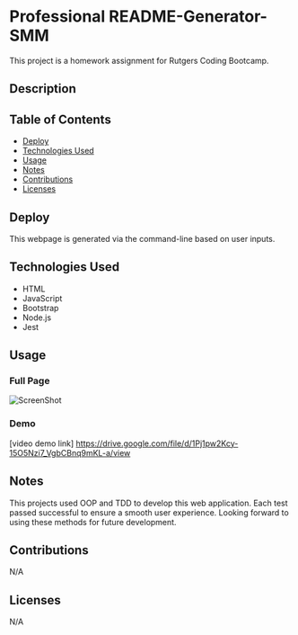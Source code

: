 # Professional README-Generator-SMM

This project is a homework assignment for Rutgers Coding Bootcamp.

## Description


## Table of Contents 

* [Deploy](#deploy)
* [Technologies Used](#technologies-used)
* [Usage](#usage)
* [Notes](#notes)
* [Contributions](#contributions)
* [Licenses](#licenses)

## Deploy

This webpage is generated via the command-line based on user inputs.

## Technologies Used

* HTML
* JavaScript
* Bootstrap
* Node.js
* Jest

## Usage 

### Full Page
![ScreenShot](assets/images/Team-Memeber-Generator-Main.png "ScreenShot")

### Demo
[video demo link] https://drive.google.com/file/d/1Pj1pw2Kcy-15O5Nzi7_VgbCBnq9mKL-a/view

## Notes
This projects used OOP and TDD to develop this web application. Each test passed successful to ensure a smooth user experience. Looking forward to using these methods for future development.

## Contributions
N/A

## Licenses
N/A
